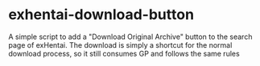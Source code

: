 # exhentai-download-button

A simple script to add a "Download Original Archive" button to the search page of exHentai.
The download is simply a shortcut for the normal download process, so it still consumes GP and follows the same rules